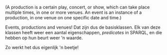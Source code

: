 (A production is a certain play, concert, or show, which can take place multiple times, in one or more venues. An event is an instance of a production, in one venue on one specific date and time.)

Events, productions and venues! Dat zijn dus de basisklassen. Elk van deze klassen heeft weer een aantal eigenschappen, *predicates* in SPARQL, en die hebben op hun beurt weer 'n waarde.

Zo werkt het dus eigenlijk 'n beetje!